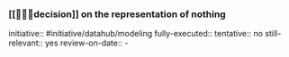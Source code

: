 ### [[👩🏻‍⚖️decision]] on the representation of nothing
initiative:: #initiative/datahub/modeling 
fully-executed:: 
tentative:: no
still-relevant:: yes
review-on-date::
	-